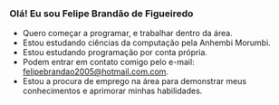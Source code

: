 ### Olá! Eu sou Felipe Brandão de Figueiredo

-  Quero começar a programar, e trabalhar dentro da área.
-  Estou estudando ciências da computação pela Anhembi Morumbi.
-  Estou estudando programação por conta própria.
-  Podem entrar em contato comigo pelo e-mail: felipebrandao2005@hotmail.com.com.
-  Estou a procura de emprego na área para demonstrar meus conhecimentos e aprimorar minhas habilidades.
